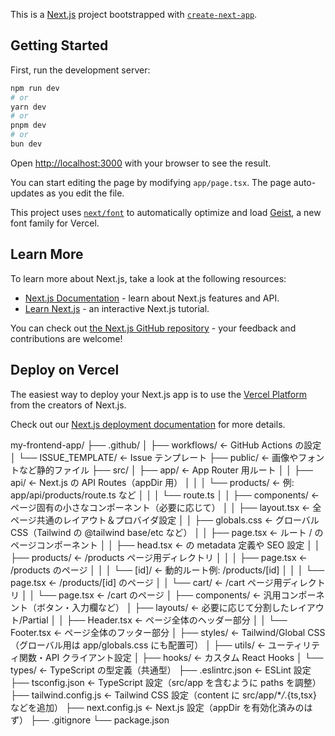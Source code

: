 This is a [Next.js](https://nextjs.org) project bootstrapped with [`create-next-app`](https://nextjs.org/docs/app/api-reference/cli/create-next-app).

## Getting Started

First, run the development server:

```bash
npm run dev
# or
yarn dev
# or
pnpm dev
# or
bun dev
```

Open [http://localhost:3000](http://localhost:3000) with your browser to see the result.

You can start editing the page by modifying `app/page.tsx`. The page auto-updates as you edit the file.

This project uses [`next/font`](https://nextjs.org/docs/app/building-your-application/optimizing/fonts) to automatically optimize and load [Geist](https://vercel.com/font), a new font family for Vercel.

## Learn More

To learn more about Next.js, take a look at the following resources:

- [Next.js Documentation](https://nextjs.org/docs) - learn about Next.js features and API.
- [Learn Next.js](https://nextjs.org/learn) - an interactive Next.js tutorial.

You can check out [the Next.js GitHub repository](https://github.com/vercel/next.js) - your feedback and contributions are welcome!

## Deploy on Vercel

The easiest way to deploy your Next.js app is to use the [Vercel Platform](https://vercel.com/new?utm_medium=default-template&filter=next.js&utm_source=create-next-app&utm_campaign=create-next-app-readme) from the creators of Next.js.

Check out our [Next.js deployment documentation](https://nextjs.org/docs/app/building-your-application/deploying) for more details.

my-frontend-app/
├── .github/
│ ├── workflows/ ← GitHub Actions の設定
│ └── ISSUE_TEMPLATE/ ← Issue テンプレート
├── public/ ← 画像やフォントなど静的ファイル
├── src/
│ ├── app/ ← App Router 用ルート
│ │ ├── api/ ← Next.js の API Routes（appDir 用）
│ │ │ └── products/ ← 例: app/api/products/route.ts など
│ │ │ └── route.ts
│ │ ├── components/ ← ページ固有の小さなコンポーネント（必要に応じて）
│ │ ├── layout.tsx ← 全ページ共通のレイアウト＆プロバイダ設定
│ │ ├── globals.css ← グローバル CSS（Tailwind の @tailwind base/etc など）
│ │ ├── page.tsx ← ルート / のページコンポーネント
│ │ ├── head.tsx ← <head> の metadata 定義や SEO 設定
│ │ ├── products/ ← /products ページ用ディレクトリ
│ │ │ ├── page.tsx ← /products のページ
│ │ │ └── [id]/ ← 動的ルート例: /products/[id]
│ │ │ └── page.tsx ← /products/[id] のページ
│ │ └── cart/ ← /cart ページ用ディレクトリ
│ │ └── page.tsx ← /cart のページ
│ ├── components/ ← 汎用コンポーネント（ボタン・入力欄など）
│ ├── layouts/ ← 必要に応じて分割したレイアウト/Partial
│ │ ├── Header.tsx ← ページ全体のヘッダー部分
│ │ └── Footer.tsx ← ページ全体のフッター部分
│ ├── styles/ ← Tailwind/Global CSS（グローバル用は app/globals.css にも配置可）
│ ├── utils/ ← ユーティリティ関数・API クライアント設定
│ ├── hooks/ ← カスタム React Hooks
│ └── types/ ← TypeScript の型定義（共通型）
├── .eslintrc.json ← ESLint 設定
├── tsconfig.json ← TypeScript 設定（src/app を含むように paths を調整）
├── tailwind.config.js ← Tailwind CSS 設定（content に src/app/\*_/_.{ts,tsx} などを追加）
├── next.config.js ← Next.js 設定（appDir を有効化済みのはず）
├── .gitignore
└── package.json
